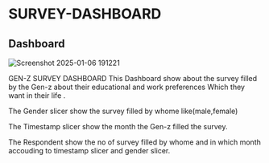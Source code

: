 # SURVEY-DASHBOARD

## Dashboard
![Screenshot 2025-01-06 191221](https://github.com/user-attachments/assets/8550c69c-fb5c-40c7-8882-825c2119a921)


GEN-Z SURVEY DASHBOARD
This Dashboard show about the survey filled by the Gen-z about their educational and work preferences Which they want in their life .

The Gender slicer show the survey filled by whome
like(male,female)

The Timestamp slicer show the month the Gen-z filled the survey.

The Respondent show the no of survey filled by whome and in which month accouding to timestamp slicer and gender slicer.

